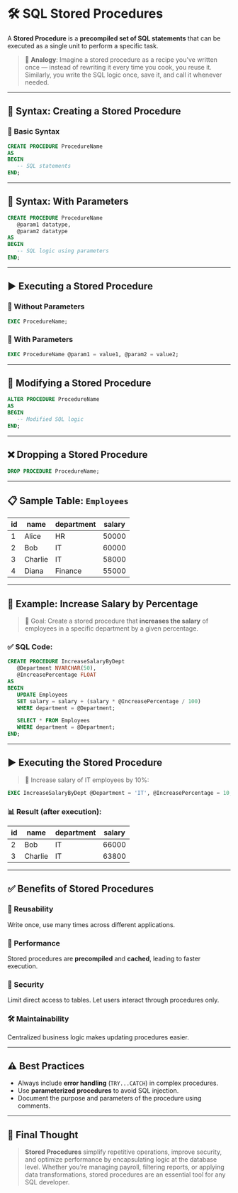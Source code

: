 # 🛠️ SQL Stored Procedures

A **Stored Procedure** is a **precompiled set of SQL statements** that can be executed as a single unit to perform a specific task.

> 🎯 **Analogy**: Imagine a stored procedure as a recipe you've written once — instead of rewriting it every time you cook, you reuse it. Similarly, you write the SQL logic once, save it, and call it whenever needed.

---

## 📘 Syntax: Creating a Stored Procedure

### 🧱 Basic Syntax
```sql
CREATE PROCEDURE ProcedureName
AS
BEGIN
   -- SQL statements
END;
```

---

## 📘 Syntax: With Parameters

```sql
CREATE PROCEDURE ProcedureName
   @param1 datatype,
   @param2 datatype
AS
BEGIN
   -- SQL logic using parameters
END;
```

---

## ▶️ Executing a Stored Procedure

### 🔹 Without Parameters
```sql
EXEC ProcedureName;
```

### 🔹 With Parameters
```sql
EXEC ProcedureName @param1 = value1, @param2 = value2;
```

---

## 🔄 Modifying a Stored Procedure

```sql
ALTER PROCEDURE ProcedureName
AS
BEGIN
   -- Modified SQL logic
END;
```

---

## ❌ Dropping a Stored Procedure

```sql
DROP PROCEDURE ProcedureName;
```

---

## 📋 Sample Table: `Employees`

| id | name    | department | salary |
|----|---------|------------|--------|
| 1  | Alice   | HR         | 50000  |
| 2  | Bob     | IT         | 60000  |
| 3  | Charlie | IT         | 58000  |
| 4  | Diana   | Finance    | 55000  |

---

## 🧪 Example: Increase Salary by Percentage

> 🎯 Goal: Create a stored procedure that **increases the salary** of employees in a specific department by a given percentage.

### ✅ SQL Code:
```sql
CREATE PROCEDURE IncreaseSalaryByDept
   @Department NVARCHAR(50),
   @IncreasePercentage FLOAT
AS
BEGIN
   UPDATE Employees
   SET salary = salary + (salary * @IncreasePercentage / 100)
   WHERE department = @Department;

   SELECT * FROM Employees
   WHERE department = @Department;
END;
```

---

## ▶️ Executing the Stored Procedure

> 💼 Increase salary of IT employees by 10%:

```sql
EXEC IncreaseSalaryByDept @Department = 'IT', @IncreasePercentage = 10;
```

### 📊 Result (after execution):

| id | name    | department | salary |
|----|---------|------------|--------|
| 2  | Bob     | IT         | 66000  |
| 3  | Charlie | IT         | 63800  |

---

## ✅ Benefits of Stored Procedures

### 🔁 Reusability
Write once, use many times across different applications.

### 🚀 Performance
Stored procedures are **precompiled** and **cached**, leading to faster execution.

### 🔐 Security
Limit direct access to tables. Let users interact through procedures only.

### 🛠️ Maintainability
Centralized business logic makes updating procedures easier.

---

## ⚠️ Best Practices

- Always include **error handling** (`TRY...CATCH`) in complex procedures.
- Use **parameterized procedures** to avoid SQL injection.
- Document the purpose and parameters of the procedure using comments.

---

## 🧠 Final Thought

> **Stored Procedures** simplify repetitive operations, improve security, and optimize performance by encapsulating logic at the database level. Whether you're managing payroll, filtering reports, or applying data transformations, stored procedures are an essential tool for any SQL developer.
